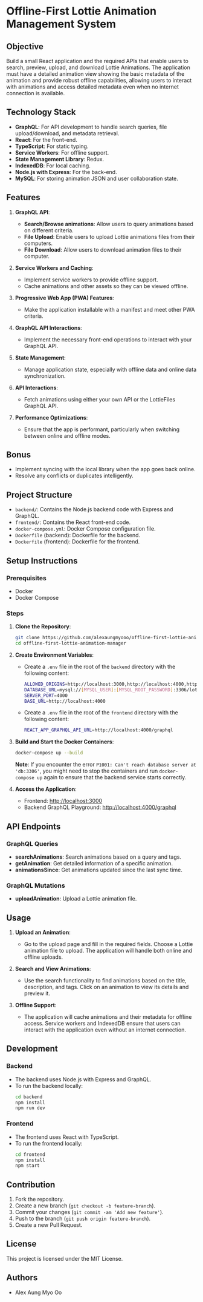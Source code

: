 # Offline-First Lottie Animation Management System

## Objective
Build a small React application and the required APIs that enable users to search, preview, upload, and download Lottie Animations. The application must have a detailed animation view showing the basic metadata of the animation and provide robust offline capabilities, allowing users to interact with animations and access detailed metadata even when no internet connection is available.

## Technology Stack
- **GraphQL**: For API development to handle search queries, file upload/download, and metadata retrieval.
- **React**: For the front-end.
- **TypeScript**: For static typing.
- **Service Workers**: For offline support.
- **State Management Library**: Redux.
- **IndexedDB**: For local caching.
- **Node.js with Express**: For the back-end.
- **MySQL**: For storing animation JSON and user collaboration state.

## Features
1. **GraphQL API**:
   - **Search/Browse animations**: Allow users to query animations based on different criteria.
   - **File Upload**: Enable users to upload Lottie animations files from their computers.
   - **File Download**: Allow users to download animation files to their computer.

2. **Service Workers and Caching**: 
   - Implement service workers to provide offline support.
   - Cache animations and other assets so they can be viewed offline.

3. **Progressive Web App (PWA) Features**:
   - Make the application installable with a manifest and meet other PWA criteria.

4. **GraphQL API Interactions**:
   - Implement the necessary front-end operations to interact with your GraphQL API.

5. **State Management**:
   - Manage application state, especially with offline data and online data synchronization.

6. **API Interactions**:
   - Fetch animations using either your own API or the LottieFiles GraphQL API.

7. **Performance Optimizations**:
   - Ensure that the app is performant, particularly when switching between online and offline modes.

## Bonus
- Implement syncing with the local library when the app goes back online.
- Resolve any conflicts or duplicates intelligently.

## Project Structure
- `backend/`: Contains the Node.js backend code with Express and GraphQL.
- `frontend/`: Contains the React front-end code.
- `docker-compose.yml`: Docker Compose configuration file.
- `Dockerfile` (backend): Dockerfile for the backend.
- `Dockerfile` (frontend): Dockerfile for the frontend.

## Setup Instructions

### Prerequisites
- Docker
- Docker Compose

### Steps

1. **Clone the Repository**:
    ```sh
    git clone https://github.com/alexaungmyooo/offline-first-lottie-animation-manager.git
    cd offline-first-lottie-animation-manager
    ```

2. **Create Environment Variables**:
   - Create a `.env` file in the root of the `backend` directory with the following content:
     ```sh
     ALLOWED_ORIGINS=http://localhost:3000,http://localhost:4000,http://localhost:5173,http://localhost:4173
     DATABASE_URL=mysql://[MYSQL_USER]:[MYSQL_ROOT_PASSWORD]:3306/lottiefiles
     SERVER_PORT=4000
     BASE_URL=http://localhost:4000
     ```

   - Create a `.env` file in the root of the `frontend` directory with the following content:
     ```sh
     REACT_APP_GRAPHQL_API_URL=http://localhost:4000/graphql
     ```

3. **Build and Start the Docker Containers**:
    ```sh
    docker-compose up --build
    ```

   **Note**: If you encounter the error `P1001: Can't reach database server at 'db:3306'`, you might need to stop the containers and run `docker-compose up` again to ensure that the backend service starts correctly.



4. **Access the Application**:
   - Frontend: [http://localhost:3000](http://localhost:3000)
   - Backend GraphQL Playground: [http://localhost:4000/graphql](http://localhost:4000/graphql)
   
## API Endpoints

### GraphQL Queries

- **searchAnimations**: Search animations based on a query and tags.
- **getAnimation**: Get detailed information of a specific animation.
- **animationsSince**: Get animations updated since the last sync time.

### GraphQL Mutations

- **uploadAnimation**: Upload a Lottie animation file.

## Usage

1. **Upload an Animation**:
   - Go to the upload page and fill in the required fields. Choose a Lottie animation file to upload. The application will handle both online and offline uploads.

2. **Search and View Animations**:
   - Use the search functionality to find animations based on the title, description, and tags. Click on an animation to view its details and preview it.

3. **Offline Support**:
   - The application will cache animations and their metadata for offline access. Service workers and IndexedDB ensure that users can interact with the application even without an internet connection.

## Development

### Backend

- The backend uses Node.js with Express and GraphQL.
- To run the backend locally:
    ```sh
    cd backend
    npm install
    npm run dev
    ```

### Frontend

- The frontend uses React with TypeScript.
- To run the frontend locally:
    ```sh
    cd frontend
    npm install
    npm start
    ```

## Contribution

1. Fork the repository.
2. Create a new branch (`git checkout -b feature-branch`).
3. Commit your changes (`git commit -am 'Add new feature'`).
4. Push to the branch (`git push origin feature-branch`).
5. Create a new Pull Request.

## License

This project is licensed under the MIT License.

## Authors

- Alex Aung Myo Oo
